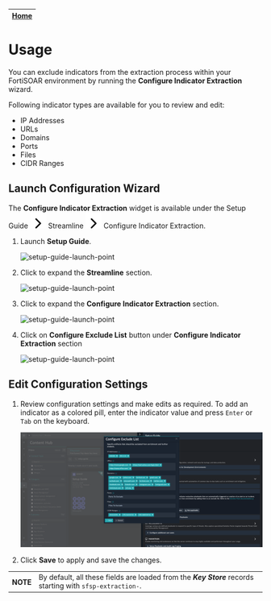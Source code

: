 
| [Home](../README.md) |
|--------------------------------------------|

# Usage

You can exclude indicators from the extraction process within your FortiSOAR environment by running the **Configure Indicator Extraction** wizard.

Following indicator types are available for you to review and edit:

- IP Addresses
- URLs
- Domains
- Ports
- Files
- CIDR Ranges


## Launch Configuration Wizard

The **Configure Indicator Extraction** widget is available under the Setup Guide ![](./res/icon-chevron-right.svg) Streamline ![](./res/icon-chevron-right.svg) Configure Indicator Extraction.

1. Launch **Setup Guide**.
  
    ![setup-guide-launch-point](./res/setup-guide-launch-point.png)
  
2. Click to expand the **Streamline** section.

    ![setup-guide-launch-point](./res/setup-guide-streamline-section.png)
  
3. Click to expand the **Configure Indicator Extraction** section.
  
    ![setup-guide-launch-point](./res/setup-guide-indicator-extraction-section.png)

4. Click on **Configure Exclude List** button under **Configure Indicator Extraction** section

    ![setup-guide-launch-point](./res/setup-guide-configure-exclude-list.png)


## Edit Configuration Settings

1. Review configuration settings and make edits as required. To add an indicator as a colored pill, enter the indicator value and press `Enter` or `Tab` on the keyboard.

    ![setup-guide-launch-point](./res/indicator-extraction-settings-page.png)

2. Click **Save** to apply and save the changes.


<table>
    <tr>
        <th>NOTE</th>
        <td>By default, all these fields are loaded from the <strong><em>Key Store</em></strong> records starting with <code>sfsp-extraction-</code>.</td>
    </tr>
</table>
